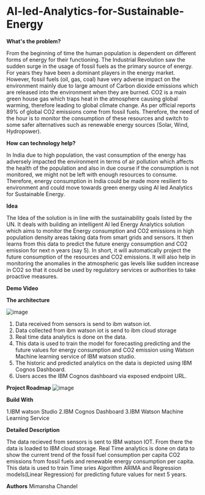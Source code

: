 # AI-led-Analytics-for-Sustainable-Energy

**What's the problem?**

From the beginning of time the human population is dependent on different forms of energy for their functioning. The Industrial Revolution saw the sudden surge in the usage of fossil fuels as the primary source of energy. For years they have been a dominant players in the energy market.
However, fossil fuels (oil, gas, coal) have very adverse impact on the environment mainly due to large amount of Carbon dioxide emissions which are released into the environment when they are burned. CO2 is a main green house gas which traps heat in the atmosphere causing global warming, therefore leading to global climate change.
As per official reports 89% of global CO2 emissions come from fossil fuels. Therefore, the need of the hour is to monitor the consumption of these resources and switch to some safer alternatives such as renewable energy sources (Solar, Wind, Hydropower).

**How can technology help?**

In India due to high population, the vast consumption of the energy has adversely impacted the environment in terms of air pollution which affects the health of the population and also in due course if the consumption is not monitored, we might not be left with enough resources to consume.
Therefore, energy consumption in India could be made more resilient to environment and could move towards green energy using AI led Analytics for Sustainable Energy.

**Idea**

The Idea of the solution is in line with the sustainability goals listed by the UN. It deals with building an intelligent AI led Energy Analytics solution which aims to monitor the Energy consumption and CO2 emissions in high population density areas taking data from smart grids and sensors. It then learns from this data to predict the future energy consumption and CO2 emission for next n years (say 5). In short, it will automatically project the future consumption of the resources and CO2 emissions. It will also help in monitoring the anomalies in the atmospheric gas levels like sudden increase in CO2 so that it could be used by regulatory services or authorities to take proactive measures. 

**Demo Video**

**The architecture**

![image](https://user-images.githubusercontent.com/62833149/122596975-4f548180-d088-11eb-907c-ae7b33e509f2.png)


1. Data received from sensors is send to ibm watson iot.
2. Data collected from ibm watson iot is send to ibm cloud storage
3. Real time data analytics is done on the data.
4. This data is used to train the model for  forecasting predicting and the future values for energy consumption and CO2 emission using Watson Machine learning service of IBM      watson studio.
5.  The historic and predicted analytics on the data is depicted using IBM Cognos Dashboard.
6.  Users acces the IBM Cognos dashboard via exposed endpoint URL.

**Project Roadmap**
![image](https://user-images.githubusercontent.com/62833149/122602508-921a5780-d090-11eb-9308-78051cd321b4.png)


**Build With**

1.IBM watson Studio
2.IBM Cognos Dashboard
3.IBM Watson Machine Learning Service


**Detailed Description**

The data recieved from sensors is sent to IBM watson IOT. From there the data is loaded to IBM cloud storage. Real Time analytics is done on data to show the current trend of the fossil fuel consumption per capita CO2 emissions from fossil fuels and renewable energy consumption per capita. This data is used to train Time sries Algorithm ARIMA and Regression models(Linear Regression) for predicting future values for next 5 years.


**Authors**
Mimansha Chandel
